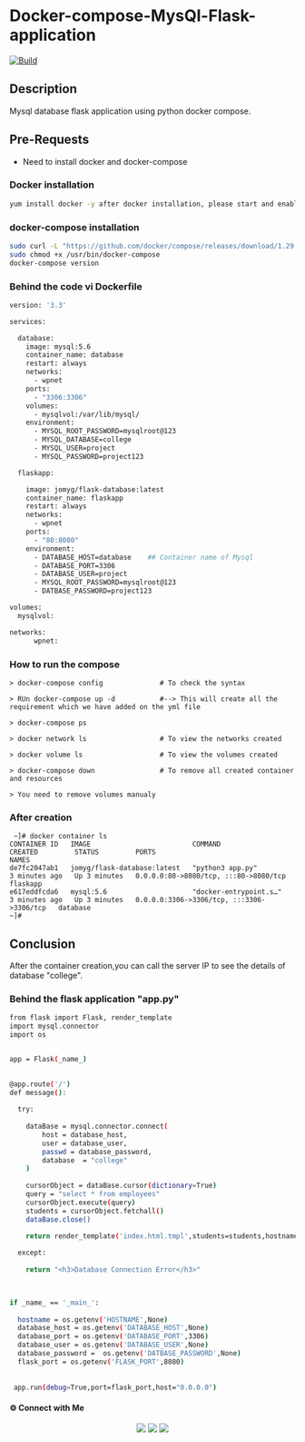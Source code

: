 # Docker-compose-MysQl-Flask-application

[![Build](https://travis-ci.org/joemccann/dillinger.svg?branch=master)](https://travis-ci.org/joemccann/dillinger)


## Description

Mysql database flask application using python docker compose.

## Pre-Requests
- Need to install docker and docker-compose

### Docker installation 

```sh
yum install docker -y after docker installation, please start and enable it
```
### docker-compose installation

```sh
sudo curl -L "https://github.com/docker/compose/releases/download/1.29.2/docker-compose-$(uname -s)-$(uname -m)" -o /usr/bin/docker-compose
sudo chmod +x /usr/bin/docker-compose
docker-compose version   
```

### Behind the code vi Dockerfile

```sh
version: '3.3'

services:

  database:
    image: mysql:5.6
    container_name: database
    restart: always
    networks:
      - wpnet
    ports:
      - "3306:3306"
    volumes:
      - mysqlvol:/var/lib/mysql/
    environment:
      - MYSQL_ROOT_PASSWORD=mysqlroot@123
      - MYSQL_DATABASE=college
      - MYSQL_USER=project
      - MYSQL_PASSWORD=project123

  flaskapp:

    image: jomyg/flask-database:latest
    container_name: flaskapp
    restart: always
    networks:
      - wpnet
    ports:
      - "80:8080"
    environment:
      - DATABASE_HOST=database    ## Container name of Mysql
      - DATABASE_PORT=3306
      - DATABASE_USER=project
      - MYSQL_ROOT_PASSWORD=mysqlroot@123
      - DATBASE_PASSWORD=project123

volumes:
  mysqlvol:

networks:
      wpnet:
```

### How to run the compose
```
> docker-compose config              # To check the syntax

> RUn docker-compose up -d           #--> This will create all the requirement which we have added on the yml file

> docker-compose ps   
           
> docker network ls                  # To view the networks created

> docker volume ls                   # To view the volumes created

> docker-compose down                # To remove all created container and resources

> You need to remove volumes manualy 
```
### After creation
```
 ~]# docker container ls
CONTAINER ID   IMAGE                         COMMAND                  CREATED         STATUS         PORTS                                       NAMES
de7fc2047ab1   jomyg/flask-database:latest   "python3 app.py"         3 minutes ago   Up 3 minutes   0.0.0.0:80->8080/tcp, :::80->8080/tcp       flaskapp
e617eddfcda6   mysql:5.6                     "docker-entrypoint.s…"   3 minutes ago   Up 3 minutes   0.0.0.0:3306->3306/tcp, :::3306->3306/tcp   database
~]#
```

## Conclusion

After the container creation,you can call the server IP to see the details of database "college".

### Behind the flask application "app.py"

```sh
from flask import Flask, render_template
import mysql.connector
import os


app = Flask(_name_)

  
@app.route('/')  
def message(): 
  
  try:
        
    dataBase = mysql.connector.connect(
        host = database_host,
        user = database_user,
        passwd = database_password,
        database  = "college"
    )
    
    cursorObject = dataBase.cursor(dictionary=True)
    query = "select * from employees"
    cursorObject.execute(query)
    students = cursorObject.fetchall() 
    dataBase.close()
    
    return render_template('index.html.tmpl',students=students,hostname=hostname)

  except:
    
    return "<h3>Database Connection Error</h3>"
     


if _name_ == '_main_': 
  
  hostname = os.getenv('HOSTNAME',None)
  database_host = os.getenv('DATABASE_HOST',None)
  database_port = os.getenv('DATABASE_PORT',3306)
  database_user = os.getenv('DATABASE_USER',None)
  database_password =  os.getenv('DATBASE_PASSWORD',None)
  flask_port = os.getenv('FLASK_PORT',8080)
  
 
 app.run(debug=True,port=flask_port,host="0.0.0.0")
```

#### ⚙️ Connect with Me

<p align="center">
<a href="mailto:jomyambattil@gmail.com"><img src="https://img.shields.io/badge/Gmail-D14836?style=for-the-badge&logo=gmail&logoColor=white"/></a>
<a href="https://www.linkedin.com/in/jomygeorge11"><img src="https://img.shields.io/badge/LinkedIn-0077B5?style=for-the-badge&logo=linkedin&logoColor=white"/></a> 
<a href="https://www.instagram.com/therealjomy"><img src="https://img.shields.io/badge/Instagram-E4405F?style=for-the-badge&logo=instagram&logoColor=white"/></a><br />
